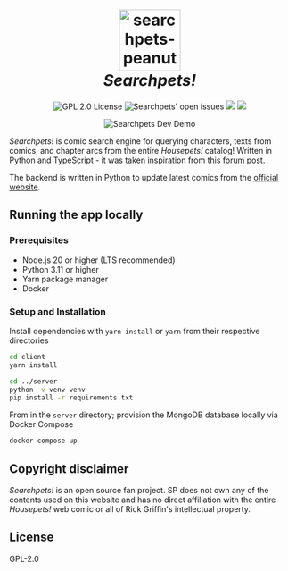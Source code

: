 <h1 align="center">
  <img width="110" alt="searchpets-peanut-transparent" src="https://user-images.githubusercontent.com/94678583/170873665-9d07cb32-abb9-45b6-8aea-8e361da84bd7.png" />
  <br />
  <em>Searchpets!</em>
</h1>
<p align="center">
  <img src="https://img.shields.io/github/license/fusky-labs/searchpets?style=flat" alt="GPL 2.0 License" />
  <img src="https://img.shields.io/github/issues/fusky-labs/searchpets?style=flat" alt="Searchpets' open issues" />
  <img src="https://img.shields.io/github/last-commit/fusky-labs/searchpets" />
  <img src="https://img.shields.io/github/contributors/fusky-labs/searchpets" />
</p>
<p align="center">
  <img src="https://user-images.githubusercontent.com/94678583/192121601-8083d9a5-a607-4201-8db1-d15369e240b7.png" alt="Searchpets Dev Demo" />
</p>

_Searchpets!_ is comic search engine for querying characters, texts from comics, and chapter arcs from the entire _Housepets!_ catalog! Written in Python and TypeScript - it was taken inspiration from this [forum post][hp-post].

The backend is written in Python to update latest comics from
the [official website](https://www.housepetscomic.com).

## Running the app locally

### Prerequisites

- Node.js 20 or higher (LTS recommended)
- Python 3.11 or higher
- Yarn package manager
- Docker

### Setup and Installation

Install dependencies with `yarn install` or `yarn` from their respective directories

```sh
cd client
yarn install

cd ../server
python -v venv venv
pip install -r requirements.txt
```

From in the `server` directory; provision the MongoDB database locally via Docker Compose

```sh
docker compose up
```

## Copyright disclaimer

_Searchpets!_ is an open source fan project. SP does not own any of the
contents used on this website and has no direct affiliation with the entire
_Housepets!_ web comic or all of Rick Griffin's intellectual property.

## License

GPL-2.0

[hp-post]: https://www.housepetscomic.com/forums/viewtopic.php?f=13&t=5434&p=938783&hilit=search+engine#p938783
